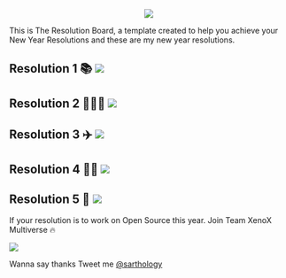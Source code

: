<div align="center">
  <img src="https://user-images.githubusercontent.com/3650216/104172427-405b0a80-542a-11eb-9394-bdb2579f7353.jpg">
</div>

This is The Resolution Board, a template created to help you achieve your New Year Resolutions and these are my new year resolutions.

## Resolution 1 📚 ![](https://img.shields.io/badge/progress-0%25-red.svg)

## Resolution 2 👨🏻‍💻 ![](https://img.shields.io/badge/progress-0%25-red.svg)

## Resolution 3 ✈️ ![](https://img.shields.io/badge/progress-0%25-red.svg)

## Resolution 4 💪🏼 ![](https://img.shields.io/badge/progress-0%25-red.svg)

## Resolution 5 🤝 ![](https://img.shields.io/badge/progress-0%25-red.svg)


If your resolution is to work on Open Source this year. Join Team XenoX Multiverse 🔥

[![](https://camo.githubusercontent.com/ceab7c44d29b0684291e67b7128ca26e45b55908/68747470733a2f2f692e696d6775722e636f6d2f6f576b534b576f2e706e67)](https://github.com/sarthology/XenoXMultiverse)

Wanna say thanks Tweet me [@sarthology](https://twitter.com/sarthology)
